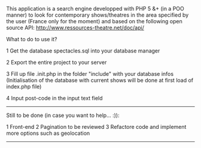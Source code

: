 This application is a search engine developped with PHP 5 &+ (in a POO manner) to look for contemporary shows/theatres in the area specified by the user (France only for the moment) and based on the following open source API: http://www.ressources-theatre.net/doc/api/

What to do to use it?

1 Get the database spectacles.sql into your database manager

2 Export the entire project to your server

3 Fill up file .init.php in the folder "include" with your database infos (Initialisation of the database with current shows will be done at first load of index.php file)

4 Input post-code in the input text field

-----------------------------------------------------------------------------------------------

Still to be done (in case you want to help... :)):

1 Front-end
2 Pagination to be reviewed
3 Refactore code and implement more options such as geolocation

-----------------------------------------------------------------------------------------------






